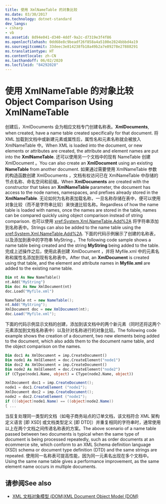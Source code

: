 ```yaml
---
title: 使用 XmlNameTable 的对象比较
ms.date: 03/30/2017
ms.technology: dotnet-standard
dev_langs:
- csharp
- vb
ms.assetid: 8d94e041-d340-4ddf-9a2c-d7319e3f4f86
ms.openlocfilehash: 0dd68e8c9beadf26f858a4a5100e2824bbbd4a19
ms.sourcegitcommit: 33deec3e814238fb18a49b2a7e89278e27888291
ms.translationtype: HT
ms.contentlocale: zh-CN
ms.lasthandoff: 06/02/2020
ms.locfileid: "84292028"
---
```

# <a name="object-comparison-using-xmlnametable"></a><span data-ttu-id="6e451-102">使用 XmlNameTable 的对象比较</span><span class="sxs-lookup"><span data-stu-id="6e451-102">Object Comparison Using XmlNameTable</span></span>
<span data-ttu-id="6e451-103">创建后，XmlDocuments  会为相应文档专门创建名称表。</span><span class="sxs-lookup"><span data-stu-id="6e451-103">**XmlDocuments**, when created, have a name table created specifically for that document.</span></span> <span data-ttu-id="6e451-104">将 XML 加载到文档中或新建元素或属性后，属性名和元素名称就会被放入 XmlNameTable  中。</span><span class="sxs-lookup"><span data-stu-id="6e451-104">When XML is loaded into the document, or new elements or attributes are created, the attribute and element names are put into the **XmlNameTable**.</span></span> <span data-ttu-id="6e451-105">还可以使用另一个文档中的现有 NameTable  创建 XmlDocument  。</span><span class="sxs-lookup"><span data-stu-id="6e451-105">You can also create an **XmlDocument** using an existing **NameTable** from another document.</span></span> <span data-ttu-id="6e451-106">如果通过需要使用 XmlNameTable  参数的构造函数创建 XmlDocuments  ，文档有权访问已在 XmlNameTable  中存储的节点名称、命名空间和前缀。</span><span class="sxs-lookup"><span data-stu-id="6e451-106">When **XmlDocuments** are created with the constructor that takes an **XmlNameTable** parameter, the document has access to the node names, namespaces, and prefixes already stored in the **XmlNameTable**.</span></span> <span data-ttu-id="6e451-107">无论如何为名称表加载名称，一旦名称存储在表中，便可以使用对象比较（而不是字符串比较）来快速比较名称。</span><span class="sxs-lookup"><span data-stu-id="6e451-107">Regardless of how the name table is loaded with names, once the names are stored in the table, names can be compared quickly using object comparison instead of string comparison.</span></span> <span data-ttu-id="6e451-108">也可以使用 <xref:System.Xml.NameTable.Add%2A> 将字符串添加到名称表中。</span><span class="sxs-lookup"><span data-stu-id="6e451-108">Strings can also be added to the name table using the <xref:System.Xml.NameTable.Add%2A>.</span></span> <span data-ttu-id="6e451-109">下面的代码示例展示了创建的名称表，以及添加到表中的字符串 MyString  。</span><span class="sxs-lookup"><span data-stu-id="6e451-109">The following code sample shows a name table being created and the string **MyString** being added to the table.</span></span> <span data-ttu-id="6e451-110">完成上述操作之后，使用此表创建 XmlDocument  ，并将 Myfile.xml  中的元素名称和属性名添加到现有名称表中。</span><span class="sxs-lookup"><span data-stu-id="6e451-110">After that, an **XmlDocument** is created using that table, and the element and attribute names in **Myfile.xml** are added to the existing name table.</span></span>  
  
```vb  
Dim nt As New NameTable()  
nt.Add("MyString")  
Dim doc As New XmlDocument(nt)  
doc.Load("Myfile.xml")  
```  
  
```csharp  
NameTable nt = new NameTable();  
nt.Add("MyString");  
XmlDocument doc = new XmlDocument(nt);  
doc.Load("Myfile.xml");  
```  
  
 <span data-ttu-id="6e451-111">下面的代码示例显示文档的创建，添加到该文档中的两个新元素（同时还将这两个元素添加到文档名称表中）以及针对名称进行的对象比较。</span><span class="sxs-lookup"><span data-stu-id="6e451-111">The following code example shows the creation of a document, two new elements being added to the document, which also adds them to the document name table, and the object comparison on the names.</span></span>  
  
```vb  
Dim doc1 As XmlDocument = imp.CreateDocument()  
Dim node1 As XmlElement = doc.CreateElement("node1")  
Dim doc2 As XmlDocument = imp.CreateDocument()  
Dim node2 As XmlElement = doc.CreateElement("node2")  
if (CType(node1.Name, object) = CType(node2.Name, object))  
```  
  
```csharp  
XmlDocument doc1 = imp.CreateDocument();  
node1 = doc1.CreateElement ("node1");  
XmlDocument doc2 = imp.CreateDocument();  
node2 = doc2.CreateElement ("node1");  
if (((object)node1.Name) == ((object)node2.Name))  
{ ...  
```  
  
 <span data-ttu-id="6e451-112">当反复处理同一类型的文档（如电子商务站点的订单文档，该文档符合 XML 架构定义语言 [即 XSD] 或文档类型定义 [即 DTD]）并重复相同的字符串时，通常使用以上在两个文档之间传递名称表的方案。</span><span class="sxs-lookup"><span data-stu-id="6e451-112">The above scenario of a name table passed between two documents is typical when the same type of document is being processed repeatedly, such as order documents at an ecommerce site, which conform to an XML Schema definition language (XSD) schema or document type definition (DTD) and the same strings are repeated.</span></span> <span data-ttu-id="6e451-113">使用同一名称表可提高性能，因为同一元素名出现在多个文档中。</span><span class="sxs-lookup"><span data-stu-id="6e451-113">Using the same name table gives a performance improvement, as the same element name occurs in multiple documents.</span></span>  
  
## <a name="see-also"></a><span data-ttu-id="6e451-114">请参阅</span><span class="sxs-lookup"><span data-stu-id="6e451-114">See also</span></span>

- [<span data-ttu-id="6e451-115">XML 文档对象模型 (DOM)</span><span class="sxs-lookup"><span data-stu-id="6e451-115">XML Document Object Model (DOM)</span></span>](xml-document-object-model-dom.md)
